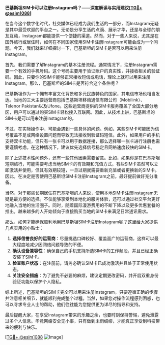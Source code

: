 **巴基斯坦SIM卡可以注册Instagram吗？——深度解读与实用建议[[TG💪+ @esim1088](https://t.me/s/esim1088)]**

在当今这个数字化时代，社交媒体已经成为我们生活的一部分，而Instagram无疑是其中最受欢迎的平台之一。无论是分享生活的点滴、展示才华，还是与全球的朋友互动，Instagram都能提供一个便捷的渠道。然而，对于一些人来说，尤其是在国外旅行或居住时，如何在不同国家使用SIM卡注册Instagram可能会成为一个问题。今天，我们就来详细探讨一下，巴基斯坦的SIM卡是否可以用来注册Instagram。

首先，我们需要了解Instagram的基本注册流程。通常情况下，注册Instagram需要一个有效的手机号码。这个号码主要用于验证账户的真实性，并接收相关的验证码。因此，只要你的SIM卡能够正常接收短信或电话，理论上就可以用来注册Instagram。那么，巴基斯坦的SIM卡是否符合这个条件呢？

巴基斯坦作为一个拥有丰富文化背景和多元民族特色的国家，其电信市场也相当发达。当地的三大主要运营商包括巴基斯坦移动通信有限公司（Mobilink）、Telenor Pakistan以及Ufone。这些运营商提供的SIM卡服务覆盖了全国大部分地区，用户可以通过购买SIM卡轻松接入互联网。因此，从技术上讲，巴基斯坦的SIM卡是可以用来注册Instagram的。

不过，在实际操作中，可能会遇到一些具体的问题。例如，某些SIM卡可能因为信号覆盖不足或网络设置问题而导致无法接收到验证码短信。此外，如果用户的手机支持双卡功能，但只有一张卡可以用于数据连接，那么选择哪一张卡进行注册也需要谨慎考虑。在这种情况下，建议优先选择信号稳定且网络速度较快的SIM卡。

除了上述技术性问题外，还有一些其他因素需要留意。比如，如果你是在巴基斯坦短期旅行，可能需要考虑当地SIM卡的有效期和充值方式。有些SIM卡虽然可以立即激活并使用，但其有效期较短，一旦过期就需要重新充值或者更换新的SIM卡。因此，在决定是否使用巴基斯坦SIM卡注册Instagram之前，最好提前做好充分准备。

当然，对于那些长期居住在巴基斯坦的人来说，使用本地SIM卡注册Instagram无疑是最方便的选择。不仅能够享受到本地化的服务体验，还可以通过社交平台更好地融入当地的生活圈子。同时，随着国际漫游费用的不断下降以及更多优惠套餐的推出，越来越多的人开始倾向于直接购买当地的SIM卡来满足日常通讯需求。

那么，如何才能确保顺利地用巴基斯坦SIM卡注册Instagram呢？这里给大家提供几点实用的小贴士：

1. **选择信誉良好的运营商**：尽量挑选口碑较好、覆盖面广的运营商，这样可以最大程度地减少因网络问题导致的不便。
2. **确认设备兼容性**：确保自己的手机支持所选SIM卡的工作频段，并且已经正确安装了SIM卡。
3. **检查账户状态**：在注册前，请务必确认SIM卡已成功激活并且处于正常使用状态。
4. **关注安全措施**：为了避免不必要的麻烦，建议定期更改密码，并开启双重身份验证功能以保护个人隐私。

综上所述，巴基斯坦的SIM卡完全可以用来注册Instagram。只要遵循正确的步骤并注意相关细节，就能顺利完成整个过程。当然，如果您对操作流程感到困惑，也可以寻求专业人士的帮助，他们往往能为您提供更为详尽的指导和支持。

最后提醒大家，在享受Instagram带来的乐趣之余，也要时刻保持警惕，避免泄露过多个人信息。毕竟网络安全无小事，只有做到未雨绸缪，才能真正享受到科技带来的便利与快乐。

[[TG💪+ @esim1088](https://t.me/s/esim1088) ![Image](https://i.postimg.cc/4NQfJmqS/Snipaste-2025-05-13-00-14-12.png)]
